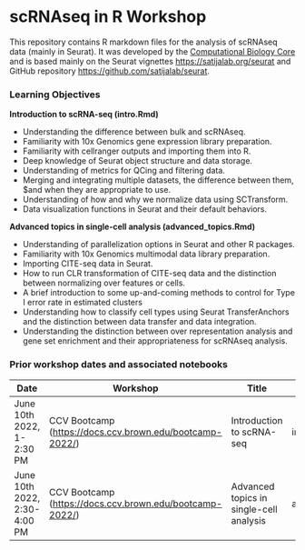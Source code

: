 # scRNAseq in R Workshop        

This repository contains R markdown files for the analysis of scRNAseq data (mainly in Seurat). It was developed by the [Computational Biology Core](http://cbc.brown.edu/) and is based mainly on the Seurat vignettes https://satijalab.org/seurat and GitHub repository https://github.com/satijalab/seurat. 

### Learning Objectives    

**Introduction to scRNA-seq (intro.Rmd)**    
- Understanding the difference between bulk and scRNAseq.
- Familiarity with 10x Genomics gene expression library preparation.
- Familiarity with cellranger outputs and importing them into R.
- Deep knowledge of Seurat object structure and data storage.
- Understanding of metrics for QCing and filtering data.
- Merging and integrating multiple datasets, the difference between them, $and when they are appropriate to use.
- Understanding of how and why we normalize data using SCTransform.
- Data visualization functions in Seurat and their default behaviors.

**Advanced topics in single-cell analysis (advanced_topics.Rmd)**
- Understanding of parallelization options in Seurat and other R packages.
- Familiarity with 10x Genomics multimodal data library preparation.
- Importing CITE-seq data in Seurat.
- How to run CLR transformation of CITE-seq data and the distinction between normalizing over features or cells.
- A brief introduction to some up-and-coming methods to control for Type I error rate in estimated clusters
- Understanding how to classify cell types using Seurat TransferAnchors and the distinction between data transfer and data integration.
- Understanding the distinction between over representation analysis and gene set enrichment and their appropriateness for scRNAseq analysis.

### Prior workshop dates and associated notebooks

| Date                         | Workshop                                                 | Title                                   | Notebook            | Commit  | Versions                  |
|------------------------------|----------------------------------------------------------|-----------------------------------------|---------------------|---------|---------------------------|
| June 10th 2022, 1-2:30 PM    | CCV Bootcamp (https://docs.ccv.brown.edu/bootcamp-2022/) | Introduction to scRNA-seq               | intro.Rmd           | e89ca39 | Seurat 4.1.1, R 4.0.3     |
| June 10th 2022, 2:30-4:00 PM | CCV Bootcamp (https://docs.ccv.brown.edu/bootcamp-2022/) | Advanced topics in single-cell analysis | advanced_topics.Rmd | e89ca39 | Seurat 4.1.1, R 4.0.3     |                                           

